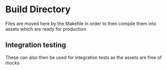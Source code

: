 # Build Directory
Files are moved here by the Makefile in order to then compile them into assets which are ready for production.

## Integration testing
These can also then be used for integration tests as the assets are free of mocks
